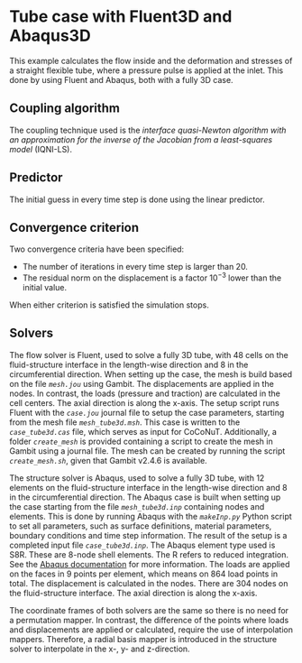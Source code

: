 # Tube case with Fluent3D and Abaqus3D

This example calculates the flow inside and the deformation and stresses of a straight flexible tube, where a pressure pulse is applied at the inlet.
This done by using Fluent and Abaqus, both with a fully 3D case.

## Coupling algorithm

The coupling technique used is the *interface quasi-Newton algorithm with an approximation for the inverse of the Jacobian from a least-squares model* (IQNI-LS).

## Predictor

The initial guess in every time step is done using the linear predictor.

## Convergence criterion

Two convergence criteria have been specified:

- The number of iterations in every time step is larger than 20.
- The residual norm on the displacement is a factor $10^{-3}$ lower than the initial value.
 
When either criterion is satisfied the simulation stops.
 
## Solvers

The flow solver is Fluent, used to solve a fully 3D tube,
with 48 cells on the fluid-structure interface in the length-wise direction and 8 in the circumferential direction.
When setting up the case, the mesh is build based on the file *`mesh.jou`* using Gambit.
The displacements are applied in the nodes. In contrast, the loads (pressure and traction) are calculated in the cell centers.
The axial direction is along the x-axis.
The setup script runs Fluent with the *`case.jou`* journal file to setup the case parameters, starting from the mesh file *`mesh_tube3d.msh`*.
This case is written to the *`case_tube3d.cas`* file, which serves as input for CoCoNuT. 
Additionally, a folder *`create_mesh`* is provided containing a script to create the mesh in Gambit using a journal file.
The mesh can be created by running the script *`create_mesh.sh`*, given that Gambit v2.4.6 is available.

The structure solver is Abaqus, used to solve a fully 3D tube,
with 12 elements on the fluid-structure interface in the length-wise direction and 8 in the circumferential direction.
The Abaqus case is built when setting up the case starting from the file *`mesh_tube3d.inp`* containing nodes and elements. 
This is done by running Abaqus with the *`makeInp.py`* Python script to set all parameters, such as surface definitions, material parameters, boundary conditions and time step information.
The result of the setup is a completed input file *`case_tube3d.inp`*.
The Abaqus element type used is S8R. These are 8-node shell elements. The R refers to reduced integration.
See the [Abaqus documentation](http://130.149.89.49:2080/v6.14/books/usb/default.htm?startat=book01.html#usb) for more information. 
The loads are applied on the faces in 9 points per element, which means on 864 load points in total. 
The displacement is calculated in the nodes. There are 304 nodes on the fluid-structure interface.
The axial direction is along the x-axis.

The coordinate frames of both solvers are the same so there is no need for a permutation mapper.
In contrast, the difference of the points where loads and displacements are applied or calculated, require the use of interpolation mappers.
Therefore, a radial basis mapper is introduced in the structure solver to interpolate in the x-, y- and z-direction.